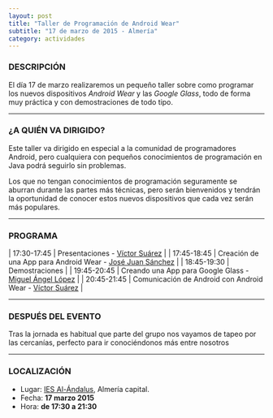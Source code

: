 ```yaml
---
layout: post
title: "Taller de Programación de Android Wear"
subtitle: "17 de marzo de 2015 - Almería"
category: actividades
---
```


### DESCRIPCIÓN

El día 17 de marzo realizaremos un pequeño taller sobre como programar los nuevos dispositivos _Android Wear_ y las _Google Glass_,
todo de forma muy práctica y con demostraciones de todo tipo.

---


### ¿A QUIÉN VA DIRIGIDO?

Este taller va dirigido en especial a la comunidad de programadores Android, pero cualquiera con pequeños conocimientos de programación en Java
podrá seguirlo sin problemas.

Los que no tengan conocimientos de programación seguramente se aburran durante las partes más técnicas, pero serán bienvenidos y tendrán la oportunidad de conocer estos
nuevos dispositivos que cada vez serán más populares.

---

### PROGRAMA

| 17:30-17:45   | Presentaciones - [Víctor Suárez][2]  |
| 17:45-18:45   | Creación de una App para Android Wear - [José Juan Sánchez][3] |
| 18:45-19:30   | Demostraciones |
| 19:45-20:45   | Creando una App para Google Glass -  [Miguel Ángel López][4] |
| 20:45-21:45   | Comunicación de Android con Android Wear - [Víctor Suárez][2] |

---

### DESPUÉS DEL EVENTO

Tras la jornada es habitual que parte del grupo nos vayamos de tapeo por las cercanías, perfecto para ir conociéndonos más entre nosotros

---

### LOCALIZACIÓN

* Lugar: [IES Al-Ándalus][1], Almería capital.
* Fecha: **17 marzo 2015**
* Hora: **de 17:30 a 21:30**

[1]: http://bit.ly/IESAlAndalus
[2]: https://twitter.com/zerasul
[3]: https://twitter.com/josejuansanchez
[4]: https://twitter.com/miguelangel_lv